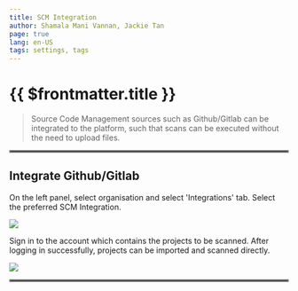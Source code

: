 ```yaml
---
title: SCM Integration
author: Shamala Mani Vannan, Jackie Tan
page: true
lang: en-US
tags: settings, tags
---
```


<ClientOnly>

# {{ $frontmatter.title }}

> Source Code Management sources such as Github/Gitlab can be integrated to the platform, such that scans can be executed without the need to upload files.

<hr style="border:2px solid gray" />

## Integrate Github/Gitlab

On the left panel, select organisation and select 'Integrations' tab. Select the preferred SCM Integration.

<div style="flex: 1;">
    <img src="/images/Settings/scm-integration1.png" />
</div>

Sign in to the account which contains the projects to be scanned. After logging in successfully, projects can be imported and scanned directly.

<div style="flex: 1;">
    <img src="/images/Settings/scm-integration2.png" />
</div>

<hr style="border:2px solid gray" />

</ClientOnly>